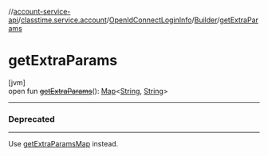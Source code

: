 //[account-service-api](../../../../index.md)/[classtime.service.account](../../index.md)/[OpenIdConnectLoginInfo](../index.md)/[Builder](index.md)/[getExtraParams](get-extra-params.md)

# getExtraParams

[jvm]\
open fun [~~getExtraParams~~](get-extra-params.md)(): [Map](https://docs.oracle.com/javase/8/docs/api/java/util/Map.html)&lt;[String](https://docs.oracle.com/javase/8/docs/api/java/lang/String.html), [String](https://docs.oracle.com/javase/8/docs/api/java/lang/String.html)&gt;

---

### Deprecated

---

Use [getExtraParamsMap](get-extra-params-map.md) instead.
